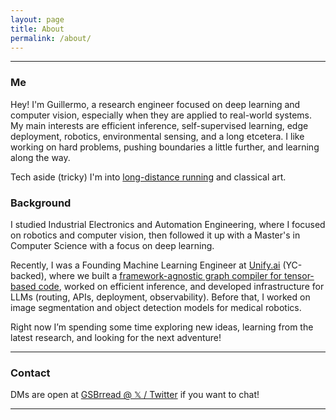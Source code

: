 ```yaml
---
layout: page
title: About
permalink: /about/
---
```


***

### Me

Hey! I'm Guillermo, a research engineer focused on deep learning and computer vision, especially when they are applied to real-world systems. My main interests are efficient inference, self-supervised learning, edge deployment, robotics, environmental sensing, and a long etcetera. I like working on hard problems, pushing boundaries a little further, and learning along the way.

Tech aside (tricky) I'm into [long-distance running](https://www.strava.com/athletes/135079462) and classical art.

### Background

I studied Industrial Electronics and Automation Engineering, where I focused on robotics and computer vision, then followed it up with a Master's in Computer Science with a focus on deep learning.

Recently, I was a Founding Machine Learning Engineer at [Unify.ai](https://unify.ai/) (YC-backed), where we built a [framework-agnostic graph compiler for tensor-based code](https://neurips.cc/virtual/2023/80704), worked on efficient inference, and developed infrastructure for LLMs (routing, APIs, deployment, observability). Before that, I worked on image segmentation and object detection models for medical robotics.

Right now I’m spending some time exploring new ideas, learning from the latest research, and looking for the next adventure!

***

### Contact

DMs are open at [GSBrread @ 𝕏 / Twitter](https://twitter.com/GSBrread) if you want to chat!

***
